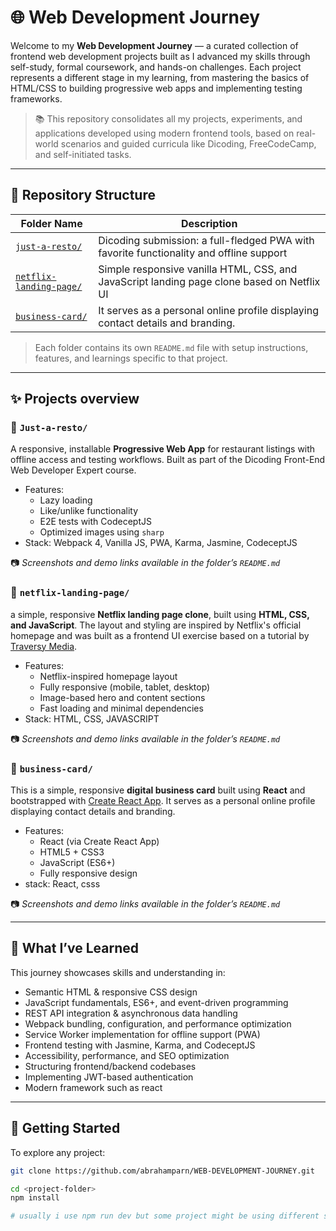 # 🌐 Web Development Journey

Welcome to my **Web Development Journey** — a curated collection of frontend web development projects built as I advanced my skills through self-study, formal coursework, and hands-on challenges. Each project represents a different stage in my learning, from mastering the basics of HTML/CSS to building progressive web apps and implementing testing frameworks.

> 📚 This repository consolidates all my projects, experiments, and applications developed using modern frontend tools, based on real-world scenarios and guided curricula like Dicoding, FreeCodeCamp, and self-initiated tasks.

---

## 📁 Repository Structure

| Folder Name                                       | Description                                                                                |
| ------------------------------------------------- | ------------------------------------------------------------------------------------------ |
| [`just-a-resto/`](./Just-a-resto-main)            | Dicoding submission: a full-fledged PWA with favorite functionality and offline support    |
| [`netflix-landing-page/`](./netflix-landing-page) | Simple responsive vanilla HTML, CSS, and JavaScript landing page clone based on Netflix UI |
| [`business-card/`](./business-card/)              | It serves as a personal online profile displaying contact details and branding.            |

> Each folder contains its own `README.md` file with setup instructions, features, and learnings specific to that project.

---

## ✨ Projects overview

### 📁 `Just-a-resto/`

A responsive, installable **Progressive Web App** for restaurant listings with offline access and testing workflows. Built as part of the Dicoding Front-End Web Developer Expert course.

- Features:
  - Lazy loading
  - Like/unlike functionality
  - E2E tests with CodeceptJS
  - Optimized images using `sharp`
- Stack: Webpack 4, Vanilla JS, PWA, Karma, Jasmine, CodeceptJS

📷 _Screenshots and demo links available in the folder’s `README.md`_

### 📁 `netflix-landing-page/`

a simple, responsive **Netflix landing page clone**, built using **HTML, CSS, and JavaScript**. The layout and styling are inspired by Netflix's official homepage and was built as a frontend UI exercise based on a tutorial by [Traversy Media](https://www.youtube.com/watch?v=27JtRAI3QO8).

- Features:
  - Netflix-inspired homepage layout
  - Fully responsive (mobile, tablet, desktop)
  - Image-based hero and content sections
  - Fast loading and minimal dependencies
- Stack: HTML, CSS, JAVASCRIPT

📷 _Screenshots and demo links available in the folder’s `README.md`_

### 📁 `business-card/`

This is a simple, responsive **digital business card** built using **React** and bootstrapped with [Create React App](https://create-react-app.dev/). It serves as a personal online profile displaying contact details and branding.

- Features:
  - React (via Create React App)
  - HTML5 + CSS3
  - JavaScript (ES6+)
  - Fully responsive design
- stack: React, csss

📷 _Screenshots and demo links available in the folder’s `README.md`_

---

## 🧠 What I’ve Learned

This journey showcases skills and understanding in:

- Semantic HTML & responsive CSS design
- JavaScript fundamentals, ES6+, and event-driven programming
- REST API integration & asynchronous data handling
- Webpack bundling, configuration, and performance optimization
- Service Worker implementation for offline support (PWA)
- Frontend testing with Jasmine, Karma, and CodeceptJS
- Accessibility, performance, and SEO optimization
- Structuring frontend/backend codebases
- Implementing JWT-based authentication
- Modern framework such as react

---

## 🚀 Getting Started

To explore any project:

```bash
git clone https://github.com/abrahamparn/WEB-DEVELOPMENT-JOURNEY.git

cd <project-folder>
npm install

# usually i use npm run dev but some project might be using different script so please got to the project folder
```
